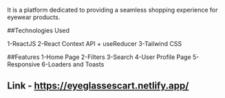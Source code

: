 It is a platform dedicated to providing a seamless shopping experience for eyewear products.

##Technologies Used

1-ReactJS
2-React Context API + useReducer
3-Tailwind CSS

##Features
1-Home Page
2-Filters
3-Search
4-User Profile Page
5-Responsive
6-Loaders and Toasts

## Link - https://eyeglassescart.netlify.app/
